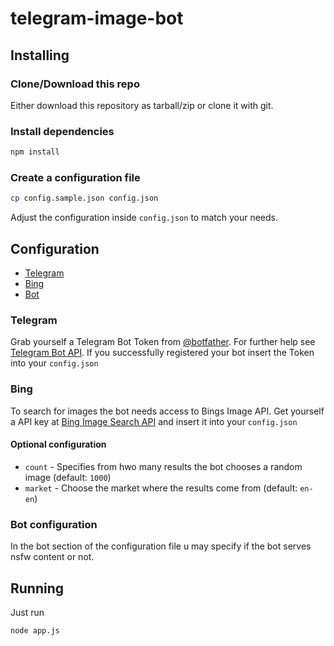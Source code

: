 # telegram-image-bot

## Installing

### Clone/Download this repo

Either download this repository as tarball/zip or clone it with git.


### Install dependencies

```bash
npm install
```


### Create a configuration file

```bash
cp config.sample.json config.json
```

Adjust the configuration inside `config.json` to match your needs.


## Configuration

* [Telegram](#configuration_telegram)
* [Bing](#configuration_bing)
* [Bot](#configuration_bot)

<a name="configuration_telegram"></a>
### Telegram

Grab yourself a Telegram Bot Token from [@botfather](https://telegram.me/BotFather).
For further help see [Telegram Bot API](https://core.telegram.org/bots/api).
If you successfully registered your bot insert the Token into your `config.json`

<a name="configuration_bing"></a>
### Bing

To search for images the bot needs access to Bings Image API.
Get yourself a API key at [Bing Image Search API](https://www.microsoft.com/cognitive-services/en-us/bing-image-search-api) and insert it into your `config.json`

#### Optional configuration

- `count` - Specifies from hwo many results the bot chooses a random image (default: `1000`)
- `market` - Choose the market where the results come from (default: `en-en`)


<a name="configuration_bing"></a>
### Bot configuration

In the bot section of the configuration file u may specify if the bot serves nsfw content or not.


## Running

Just run
```
node app.js
```

